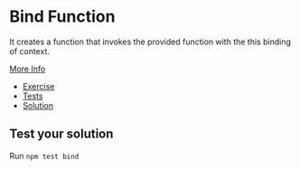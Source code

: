 # Bind Function

It creates a function that invokes the provided function with the this binding of context.

[More Info](https://developer.mozilla.org/en-US/docs/Web/JavaScript/Reference/Global_Objects/Function/bind)

-   [Exercise](./bind.js)
-   [Tests](./bind.spec.js)
-   [Solution](./solution/bind.js)

## Test your solution

Run `npm test bind`
